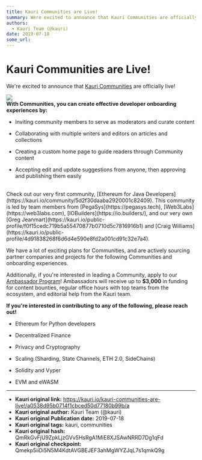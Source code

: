 ```yaml
---
title: Kauri Communities are Live!
summary: Were excited to announce that Kauri Communities are officially live! With Communities, you can create effective developer onboarding experiences by- Inviting community members to serve as moderators and curate content Collaborating with multiple writers and editors on articles and collections Creating a custom home page to guide readers through Community content Accepting edit and update suggestions from anyone, then approving and publishing them easily Check out our very first community, Ethere
authors:
  - Kauri Team (@kauri)
date: 2019-07-18
some_url: 
---
```


# Kauri Communities are Live!


We're excited to announce that [Kauri Communities](https://kauri.io/article/33d197077e5440d195a8ab76a7ba46d9) are officially live!

![](https://ipfs.infura.io/ipfs/QmSuWDfzqu4GkN4AQ9bJ9xTDTHVqPhQBGKgXH3hccvT3BZ)
<br>
**With Communities, you can create effective developer onboarding experiences by:**

* Inviting community members to serve as moderators and curate content

* Collaborating with multiple writers and editors on articles and collections

* Creating a custom home page to guide readers through Community content

* Accepting edit and update suggestions from anyone, then approving and publishing them easily

<br>
Check out our very first community, [Ethereum for Java Developers](https://kauri.io/community/5d2f30daaba2920001c82409). This community is led by team members from [PegaSys](https://pegasys.tech),  [Web3Labs](https://web3labs.com),  [IOBuilders](https://io.builders/), and our very own [Greg Jeanmart](https://kauri.io/public-profile/f0f15cedc719b5a55470877b0710d5c7816916b1) and [Craig Williams](https://kauri.io/public-profile/4d91838268f6d6d4e590e8fd2a001cd91c32e7a4). 

We have a lot of exciting plans for Communities, and are actively sourcing partner companies and projects for the following Communities and onboarding experiences. 

Additionally, if you're interested in leading a Community, apply to our [Ambassador Program](https://kauri.io/article/2c51067790da43a2be61650d7c03bd68)! Ambassadors will receive up to **$3,000** in funding for content bounties, regular office hours with top teams from the ecosystem, and editorial help from the Kauri team.

**If you're interested in contributing to any of the following, please reach out!**

* Ethereum for Python developers

* Decentralized Finance

* Privacy and Cryptography

* Scaling (Sharding, State Channels, ETH 2.0, SideChains)

* Solidity and Vyper

* EVM and eWASM








---

- **Kauri original link:** https://kauri.io/kauri-communities-are-live!/a0538d95b0714f1cbced50d77180b99b/a
- **Kauri original author:** Kauri Team (@kauri)
- **Kauri original Publication date:** 2019-07-18
- **Kauri original tags:** kauri, communities
- **Kauri original hash:** QmRkGvFjU9ZpkLjzGVv5HsRgA1MiE8XJSAwNRRD7Dg1qFd
- **Kauri original checkpoint:** Qmekp5iiDi5N5M4KdtAVGBEJEF3ahMgWYZJqL7s1qmkQ9g



